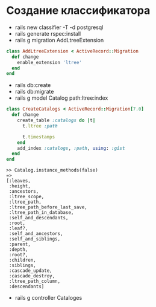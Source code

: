 # Создание классификатора

- rails new classifier -T -d postgresql
- rails generate rspec:install
- rails g migration AddLtreeExtension

```ruby
class AddLtreeExtension < ActiveRecord::Migration
  def change
    enable_extension 'ltree'
  end
end
```

- rails db:create
- rails db:migrate
- rails g model Catalog  path:ltree:index

```ruby
class CreateCatalogs < ActiveRecord::Migration[7.0]
  def change
    create_table :catalogs do |t|
      t.ltree :path

      t.timestamps
    end
    add_index :catalogs, :path, using: :gist
  end
end
```

```console
>> Catalog.instance_methods(false)
=> 
[:leaves,
 :height,
 :ancestors,
 :ltree_scope,
 :ltree_path,
 :ltree_path_before_last_save,
 :ltree_path_in_database,
 :self_and_descendants,
 :root,
 :leaf?,
 :self_and_ancestors,
 :self_and_siblings,
 :parent,
 :depth,
 :root?,
 :children,
 :siblings,
 :cascade_update,
 :cascade_destroy,
 :ltree_path_column,
 :descendants]
```

- rails g controller Cataloges
